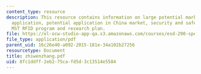 ```yaml
---
content_type: resource
description: This resource contains information on large potential market in RFID
  application, potential application in China market, security and safety, logistic,
  MST RFID program and research plan.
file: https://ol-ocw-studio-app-qa.s3.amazonaws.com/courses/esd-290-special-topics-in-supply-chain-management-spring-2005/8fc1ddff2eb275cafd5d3c13514e5584_zhiwenzhang.pdf
file_type: application/pdf
parent_uid: 16c26e40-a092-2015-181e-34a102b27256
resourcetype: Document
title: zhiwenzhang.pdf
uid: 8fc1ddff-2eb2-75ca-fd5d-3c13514e5584
---
```


